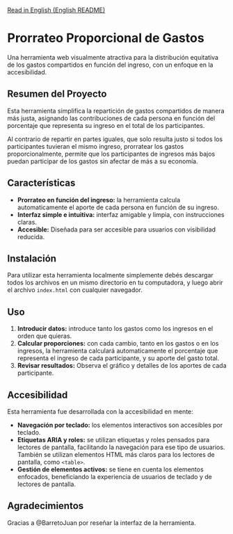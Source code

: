 [Read in English (English README)](README_en.md)
# Prorrateo Proporcional de Gastos

Una herramienta web visualmente atractiva para la distribución equitativa de los gastos compartidos en función del ingreso, con un enfoque en la accesibilidad.

## Resumen del Proyecto
Esta herramienta simplifica la repartición de gastos compartidos de manera más justa, asignando las contribuciones de cada persona en función del porcentaje que representa su ingreso en el total de los participantes.

Al contrario de repartir en partes iguales, que solo resulta justo si todos los participantes tuvieran el mismo ingreso, prorratear los gastos proporcionalmente, permite que los participantes de ingresos más bajos puedan participar de los gastos sin afectar de más a su economía.

## Características

- **Prorrateo en función del ingreso:** la herramienta calcula automaticamente el aporte de cada persona en función de su ingreso.
- **Interfaz simple e intuitiva:** interfaz amigable y limpia, con instrucciones claras.
- **Accesible:** Diseñada para ser accesible para usuarios con visibilidad reducida.

## Instalación

Para utilizar esta herramienta localmente simplemente debés descargar todos los archivos en un mismo directorio en tu computadora, y luego abrir el archivo `index.html` con cualquier navegador.

## Uso
1. **Introducir datos:** introduce tanto los gastos como los ingresos en el orden que quieras.
2. **Calcular proporciones:** con cada cambio, tanto en los gastos o en los ingresos, la herramienta calculará automaticamente el porcentaje que representa el ingreso de cada participante, y su aporte del gasto total.
3. **Revisar resultados:** Observa el gráfico y detalles de los aportes de cada participante.

## Accesibilidad
Esta herramienta fue desarrollada con la accesibilidad en mente:
* **Navegación por teclado:** los elementos interactivos son accesibles por teclado.
* **Etiquetas ARIA y roles:** se utilizan etiquetas y roles pensados para lectores de pantalla, facilitando la navegación para ese tipo de usuarios. También se utilizan elementos HTML más claros para los lectores de pantalla, como `<table>`.
* **Gestión de elementos activos:** se tiene en cuenta los elementos enfocados, beneficiando la experiencia de usuarios de teclado y de lectores de pantalla.

## Agradecimientos
Gracias a @BarretoJuan por reseñar la interfaz de la herramienta.
